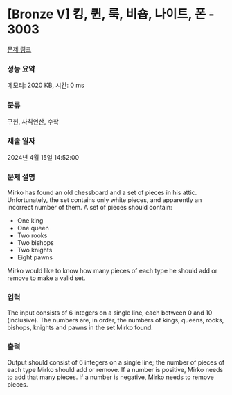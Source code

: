 # [Bronze V] 킹, 퀸, 룩, 비숍, 나이트, 폰 - 3003 

[문제 링크](https://www.acmicpc.net/problem/3003) 

### 성능 요약

메모리: 2020 KB, 시간: 0 ms

### 분류

구현, 사칙연산, 수학

### 제출 일자

2024년 4월 15일 14:52:00

### 문제 설명

<p>Mirko has found an old chessboard and a set of pieces in his attic. Unfortunately, the set contains only white pieces, and apparently an incorrect number of them. A set of pieces should contain: </p>

<ul>
	<li>One king </li>
	<li>One queen </li>
	<li>Two rooks </li>
	<li>Two bishops </li>
	<li>Two knights </li>
	<li>Eight pawns </li>
</ul>

<p>Mirko would like to know how many pieces of each type he should add or remove to make a valid set. </p>

### 입력 

 <p>The input consists of 6 integers on a single line, each between 0 and 10 (inclusive). The numbers are, in order, the numbers of kings, queens, rooks, bishops, knights and pawns in the set Mirko found. </p>

### 출력 

 <p>Output should consist of 6 integers on a single line; the number of pieces of each type Mirko should add or remove. If a number is positive, Mirko needs to add that many pieces. If a number is negative, Mirko needs to remove pieces. </p>

